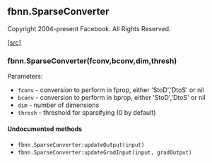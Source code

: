 <a name="fbnn.SparseConverter.dok"></a>


## fbnn.SparseConverter ##

Copyright 2004-present Facebook. All Rights Reserved.

<a class="entityLink" href="https://github.com/facebook/fbnn/blob/5dc9bb691436a7687026f4f39b2eea1c0b523ae8/fbnn/SparseConverter.lua#L14">[src]</a>
<a name="fbnn.SparseConverter"></a>


### fbnn.SparseConverter(fconv,bconv,dim,thresh) ###


Parameters:
* `fconv` - conversion to perform in fprop, either 'StoD','DtoS' or nil
* `bconv` - conversion to perform in bprop, either 'StoD','DtoS' or nil
* `dim` - number of dimensions
* `thresh` - threshold for sparsifying (0 by default)



#### Undocumented methods ####

<a name="fbnn.SparseConverter:updateOutput"></a>
 * `fbnn.SparseConverter:updateOutput(input)`
<a name="fbnn.SparseConverter:updateGradInput"></a>
 * `fbnn.SparseConverter:updateGradInput(input, gradOutput)`
